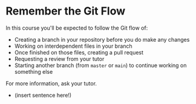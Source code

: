 # Remember the Git Flow

In this course you'll be expected to follow the Git flow of:

- Creating a branch in your repository before you do make any changes
- Working on interdependent files in your branch
- Once finished on those files, creating a pull request
- Requesting a review from your tutor
- Starting another branch (from `master` or `main`) to continue working on something else

For more information, ask your tutor.

- (insert sentence here!)
